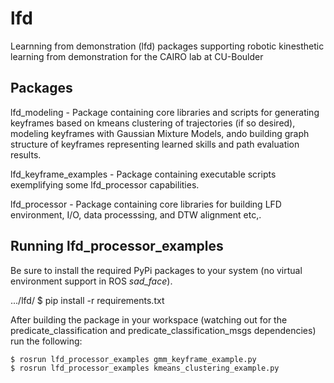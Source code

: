 # lfd
Learnning from demonstration (lfd) packages supporting robotic kinesthetic learning from demonstration for the CAIRO lab at CU-Boulder

## Packages

lfd_modeling - Package containing core libraries and scripts for generating keyframes based on kmeans clustering of trajectories (if so desired), modeling keyframes with Gaussian Mixture Models, ando building graph structure of keyframes representing learned skills and path evaluation results.

lfd_keyframe_examples - Package containing executable scripts exemplifying some lfd_processor capabilities.

lfd_processor - Package containing core libraries for building LFD environment, I/O, data processsing, and DTW alignment etc,.


## Running lfd_processor_examples

Be sure to install the required PyPi packages to your system (no virtual environment support in ROS *sad_face*).

.../lfd/ $ pip install -r requirements.txt

After building the package in your workspace (watching out for the predicate_classification and predicate_classification_msgs dependencies) run the following:

    $ rosrun lfd_processor_examples gmm_keyframe_example.py
    $ rosrun lfd_processor_examples kmeans_clustering_example.py
